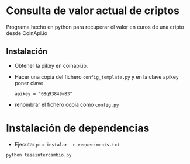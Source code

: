 # Consulta de valor actual de criptos

Programa hecho en python para recuperar el valor en euros de una cripto desde CoinApi.io

## Instalación
- Obtener la pikey en coinapi.io.
- Hacer una copia del fichero `config_template.py` y en la clave apikey poner clave
  
  ```
  apikey = "08q93849w83"

  ```
- renombrar el fichero copia como `config.py`
  
# Instalación de dependencias

- Ejecutar `pip instalar -r requeriments.txt`
  
```
python tasaintercambio.py
```

